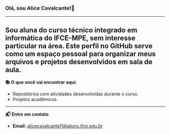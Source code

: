 ### Olá, sou Alice Cavalcante!👋

---
Sou aluna do curso técnico integrado em informática do IFCE-MPE, sem interesse particular na área. Este perfil no GitHub serve como um espaço pessoal para organizar meus arquivos e projetos desenvolvidos em sala de aula. 
---

**📚 O que você vai encontrar aqui:**

- Repositórios com atividades desenvolvidas durante o curso.
- Projetos acadêmicos.
---

**📬 Entre em contato**
- **Email:** alicecavalcante11@aluno.ifce.edu.br
